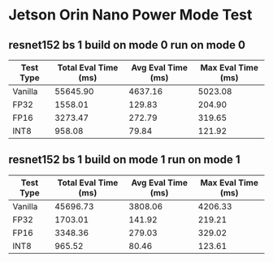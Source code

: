 # Jetson Orin Nano Power Mode Test


## resnet152 bs 1 build on mode 0 run on mode 0

| Test Type | Total Eval Time (ms) | Avg Eval Time (ms) | Max Eval Time (ms) |
|-----------|----------------------|--------------------|--------------------|
| Vanilla   | 55645.90             | 4637.16            | 5023.08            |
| FP32      | 1558.01              | 129.83             | 204.90             |
| FP16      | 3273.47              | 272.79             | 319.65             |
| INT8      | 958.08               | 79.84              | 121.92             |


## resnet152 bs 1 build on mode 1 run on mode 1

| Test Type | Total Eval Time (ms) | Avg Eval Time (ms) | Max Eval Time (ms) |
|-----------|----------------------|--------------------|--------------------|
| Vanilla   | 45696.73             | 3808.06            | 4206.33            |
| FP32      | 1703.01              | 141.92             | 219.21             |
| FP16      | 3348.36              | 279.03             | 329.02             |
| INT8      | 965.52               | 80.46              | 123.61             |

